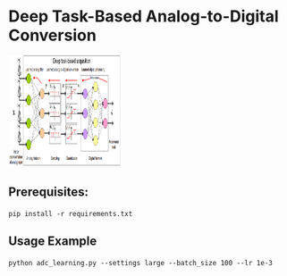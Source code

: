 # Deep Task-Based Analog-to-Digital Conversion


<img src='imgs/HybridDNN_ADC3.png' height=200 width=200>

## Prerequisites:
```
pip install -r requirements.txt
```

## Usage Example

```
python adc_learning.py --settings large --batch_size 100 --lr 1e-3
```
